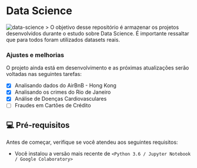 # Data Science


<img src="https://img.freepik.com/free-photo/futuristic-networking-technology-remix-with-woman-using-virtual-screen_53876-108509.jpg?size=626&ext=jpg" alt="data-science">
> O objetivo desse repositório é armazenar os projetos desenvolvidos durante o estudo sobre Data Science. É importante ressaltar que para todos foram utilizados datasets reais. 

### Ajustes e melhorias

O projeto ainda está em desenvolvimento e as próximas atualizações serão voltadas nas seguintes tarefas:

- [x] Analisando dados do AirBnB - Hong Kong
- [x] Analisando os crimes do Rio de Janeiro
- [x] Análise de Doenças Cardiovasculares
- [ ] Fraudes em Cartões de Crédito

## 💻 Pré-requisitos

Antes de começar, verifique se você atendeu aos seguintes requisitos:
<!---Estes são apenas requisitos de exemplo. Adicionar, duplicar ou remover conforme necessário--->
* Você instalou a versão mais recente de `<Python 3.6 / Jupyter Notebook / Google Colaboratory>`


